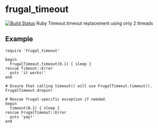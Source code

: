 frugal_timeout
==============

[![Build Status](https://travis-ci.org/ledestin/frugal_timeout.png)](https://travis-ci.org/ledestin/frugal_timeout)
Ruby Timeout.timeout replacement using only 2 threads

## Example

```
require 'frugal_timeout'

begin
  FrugalTimeout.timeout(0.1) { sleep }
rescue Timeout::Error
  puts 'it works!'
end

# Ensure that calling timeout() will use FrugalTimeout.timeout().
FrugalTimeout.dropin!

# Rescue frugal-specific exception if needed.
begin
  timeout(0.1) { sleep }
rescue FrugalTimeout::Error
  puts 'yay!'
end
```
